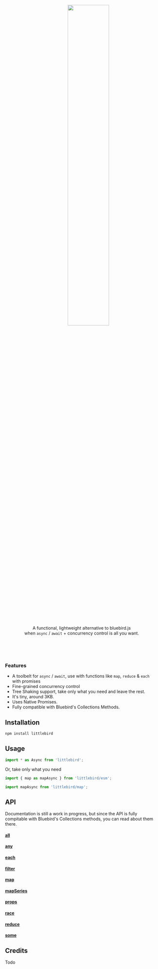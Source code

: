 <br><br>

<div align="center">
<div>
  &nbsp;&nbsp;&nbsp;&nbsp;&nbsp;&nbsp;&nbsp;&nbsp;&nbsp;&nbsp;&nbsp;<img width="52%" src="http://oi63.tinypic.com/206iro8.jpg" />
</div>
  
<p>A functional, lightweight alternative to bluebird.js<br> when <code>async</code> / <code>await</code> + concurrency control is all you want.</p> 
</div>

<br><br><br>


### Features
- A toolbelt for `async` / `await`, use  with functions like `map`, `reduce` & `each` with promises
- Fine-grained concurrency control
- Tree Shaking support, take only what you need and leave the rest.
- It's tiny, around 3KB.
- Uses Native Promises.
- Fully compatible with Bluebird's Collections Methods.




## Installation
```js
npm install littlebird
```

## Usage

```js
import * as Async from 'littlebird';
````

Or, take only what you need

```js
import { map as mapAsync } from 'littlebird/esm';
```
```js
import mapAsync from 'littlebird/map';
```

## API
Documentation is still a work in progress, but since the API is fully compitable with Bluebird's Collections methods, you can read about them there.

#### [all](http://bluebirdjs.com/docs/api/promise.all.html)
#### [any](http://bluebirdjs.com/docs/api/promise.any.html)
#### [each](http://bluebirdjs.com/docs/api/promise.each.html)
#### [filter](http://bluebirdjs.com/docs/api/promise.filter.html)
#### [map](http://bluebirdjs.com/docs/api/promise.map.html)
#### [mapSeries](http://bluebirdjs.com/docs/api/promise.mapSeries.html)
#### [props](http://bluebirdjs.com/docs/api/promise.props.html)
#### [race](http://bluebirdjs.com/docs/api/promise.race.html)
#### [reduce](http://bluebirdjs.com/docs/api/promise.reduce.html)
#### [some](http://bluebirdjs.com/docs/api/promise.some.html)

## Credits
Todo
